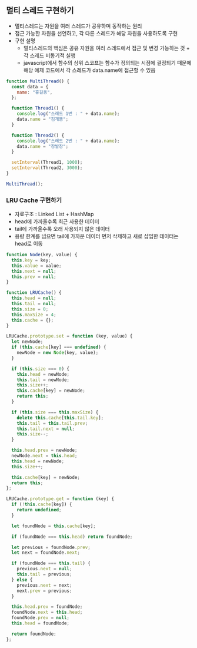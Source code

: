 
## 멀티 스레드 구현하기
  - 멀티스레드는 자원을 여러 스레드가 공유하며 동작하는 원리
  - 접근 가능한 자원을 선언하고, 각 다른 스레드가 해당 자원을 사용하도록 구현
  - 구현 설명
    - 멀티스레드의 핵심은 공유 자원을 여러 스레드에서 접근 및 변경 가능하는 것 + 각 스레드 비동기적 실행
    - javascript에서 함수의 상위 스코프는 함수가 정의되는 시점에 결정되기 때문에 해당 예제 코드에서 각 스레드가 data.name에 접근할 수 있음


```javascript
function MultiThread() {
  const data = {
    name: "홍길동",
  };

  function Thread1() {
    console.log("스레드 1번 : " + data.name);
    data.name = "김개똥";
  }

  function Thread2() {
    console.log("스레드 2번 : " + data.name);
    data.name = "장발장";
  }

  setInterval(Thread1, 1000);
  setInterval(Thread2, 3000);
}

MultiThread();

```


### LRU Cache 구현하기
  - 자료구조 : Linked List + HashMap
  - head에 가까울수록 최근 사용한 데이터
  - tail에 가까울수록 오래 사용되지 않은 데이터
  - 용량 한계를 넘으면 tail에 가까운 데이터 먼저 삭제하고 새로 삽입한 데이터는 head로 이동

```javascript
function Node(key, value) {
  this.key = key;
  this.value = value;
  this.next = null;
  this.prev = null;
}

function LRUCache() {
  this.head = null;
  this.tail = null;
  this.size = 0;
  this.maxSize = 4;
  this.cache = {};
}

LRUCache.prototype.set = function (key, value) {
  let newNode;
  if (this.cache[key] === undefined) {
    newNode = new Node(key, value);
  }

  if (this.size === 0) {
    this.head = newNode;
    this.tail = newNode;
    this.size++;
    this.cache[key] = newNode;
    return this;
  }

  if (this.size === this.maxSize) {
    delete this.cache[this.tail.key];
    this.tail = this.tail.prev;
    this.tail.next = null;
    this.size--;
  }

  this.head.prev = newNode;
  newNode.next = this.head;
  this.head = newNode;
  this.size++;

  this.cache[key] = newNode;
  return this;
};

LRUCache.prototype.get = function (key) {
  if (!this.cache[key]) {
    return undefined;
  }

  let foundNode = this.cache[key];

  if (foundNode === this.head) return foundNode;

  let previous = foundNode.prev;
  let next = foundNode.next;

  if (foundNode === this.tail) {
    previous.next = null;
    this.tail = previous;
  } else {
    previous.next = next;
    next.prev = previous;
  }

  this.head.prev = foundNode;
  foundNode.next = this.head;
  foundNode.prev = null;
  this.head = foundNode;

  return foundNode;
};

```


